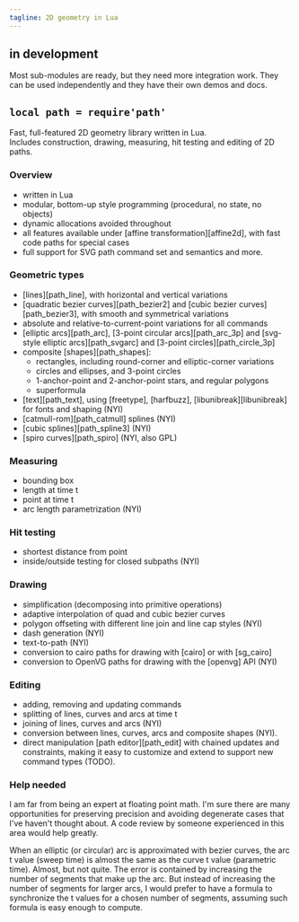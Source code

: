 ```yaml
---
tagline: 2D geometry in Lua
---
```


## in development

Most sub-modules are ready, but they need more integration work.
They can be used independently and they have their own demos and docs.

## `local path = require'path'`

Fast, full-featured 2D geometry library written in Lua. \
Includes construction, drawing, measuring, hit testing and editing of 2D paths.

### Overview

  * written in Lua
  * modular, bottom-up style programming (procedural, no state, no objects)
  * dynamic allocations avoided throughout
  * all features available under [affine transformation][affine2d], with fast code paths for special cases
  * full support for SVG path command set and semantics and more.

### Geometric types

  * [lines][path_line], with horizontal and vertical variations
  * [quadratic bezier curves][path_bezier2] and [cubic bezier curves][path_bezier3], with
    smooth and symmetrical variations
  * absolute and relative-to-current-point variations for all commands
  * [elliptic arcs][path_arc], [3-point circular arcs][path_arc_3p] and
    [svg-style elliptic arcs][path_svgarc] and [3-point circles][path_circle_3p]
  * composite [shapes][path_shapes]:
    * rectangles, including round-corner and elliptic-corner variations
    * circles and ellipses, and 3-point circles
    * 1-anchor-point and 2-anchor-point stars, and regular polygons
    * superformula
  * [text][path_text], using [freetype], [harfbuzz],
    [libunibreak][libunibreak] for fonts and shaping (NYI)
  * [catmull-rom][path_catmull] splines (NYI)
  * [cubic splines][path_spline3] (NYI)
  * [spiro curves][path_spiro] (NYI, also GPL)

### Measuring

  * bounding box
  * length at time t
  * point at time t
  * arc length parametrization (NYI)

### Hit testing

  * shortest distance from point
  * inside/outside testing for closed subpaths (NYI)

### Drawing

  * simplification (decomposing into primitive operations)
  * adaptive interpolation of quad and cubic bezier curves
  * polygon offseting with different line join and line cap styles (NYI)
  * dash generation (NYI)
  * text-to-path (NYI)
  * conversion to cairo paths for drawing with [cairo] or with [sg_cairo]
  * conversion to OpenVG paths for drawing with the [openvg] API (NYI)

### Editing

  * adding, removing and updating commands
  * splitting of lines, curves and arcs at time t
  * joining of lines, curves and arcs (NYI)
  * conversion between lines, curves, arcs and composite shapes (NYI).
  * direct manipulation [path editor][path_edit] with chained updates and constraints,
    making it easy to customize and extend to support new command types (TODO).

### Help needed

I am far from being an expert at floating point math. I'm sure there are many opportunities for preserving
precision and avoiding degenerate cases that I've haven't thought about. A code review by someone experienced
in this area would help greatly.

When an elliptic (or circular) arc is approximated with bezier curves, the arc t value (sweep time) is almost
the same as the curve t value (parametric time). Almost, but not quite. The error is contained by increasing
the number of segments that make up the arc. But instead of increasing the number of segments for larger arcs,
I would prefer to have a formula to synchronize the t values for a chosen number of segments, assuming such
formula is easy enough to compute.
